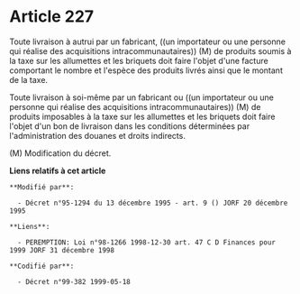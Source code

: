 # Article 227

Toute livraison à autrui par un fabricant, ((un importateur ou une personne qui réalise des acquisitions
intracommunautaires)) (M) de produits soumis à la taxe sur les allumettes et les briquets doit faire l'objet d'une facture
comportant le nombre et l'espèce des produits livrés ainsi que le montant de la taxe.

Toute livraison à soi-même par un fabricant ou ((un importateur ou une personne qui réalise des acquisitions
intracommunautaires)) (M) de produits imposables à la taxe sur les allumettes et les briquets doit faire l'objet d'un bon de
livraison dans les conditions déterminées par l'administration des douanes et droits indirects.

(M) Modification du décret.

**Liens relatifs à cet article**

	**Modifié par**:

	  - Décret n°95-1294 du 13 décembre 1995 - art. 9 () JORF 20 décembre 1995

	**Liens**:

	  - PEREMPTION: Loi n°98-1266 1998-12-30 art. 47 C D Finances pour 1999 JORF 31 décembre 1998

	**Codifié par**:

	  - Décret n°99-382 1999-05-18
